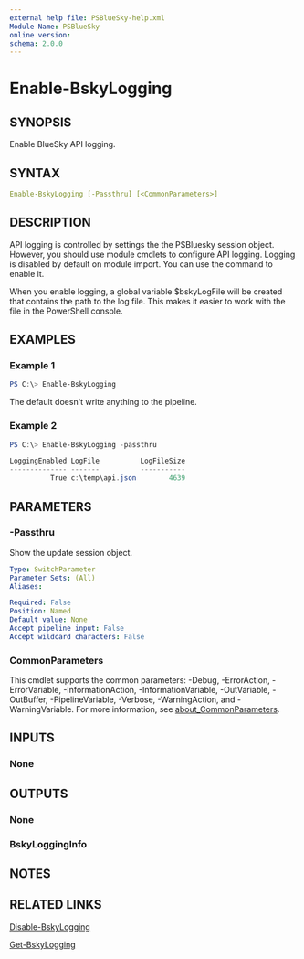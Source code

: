 ```yaml
---
external help file: PSBlueSky-help.xml
Module Name: PSBlueSky
online version:
schema: 2.0.0
---
```


# Enable-BskyLogging

## SYNOPSIS

Enable BlueSky API logging.

## SYNTAX

```yaml
Enable-BskyLogging [-Passthru] [<CommonParameters>]
```

## DESCRIPTION

API logging is controlled by settings the the PSBluesky session object. However, you should use module cmdlets to configure API logging. Logging is disabled by default on module import. You can use the command to enable it.

When you enable logging, a global variable $bskyLogFile will be created that contains the path to the log file. This makes it easier to work with the file in the PowerShell console.

## EXAMPLES

### Example 1

```powershell
PS C:\> Enable-BskyLogging
```

The default doesn't write anything to the pipeline.

### Example 2

```powershell
PS C:\> Enable-BskyLogging -passthru

LoggingEnabled LogFile          LogFileSize
-------------- -------          -----------
          True c:\temp\api.json        4639
```

## PARAMETERS

### -Passthru

Show the update session object.

```yaml
Type: SwitchParameter
Parameter Sets: (All)
Aliases:

Required: False
Position: Named
Default value: None
Accept pipeline input: False
Accept wildcard characters: False
```

### CommonParameters

This cmdlet supports the common parameters: -Debug, -ErrorAction, -ErrorVariable, -InformationAction, -InformationVariable, -OutVariable, -OutBuffer, -PipelineVariable, -Verbose, -WarningAction, and -WarningVariable. For more information, see [about_CommonParameters](http://go.microsoft.com/fwlink/?LinkID=113216).

## INPUTS

### None

## OUTPUTS

### None

### BskyLoggingInfo

## NOTES

## RELATED LINKS

[Disable-BskyLogging](Disable-BskyLogging.md)

[Get-BskyLogging](Get-BskyLogging.md)
